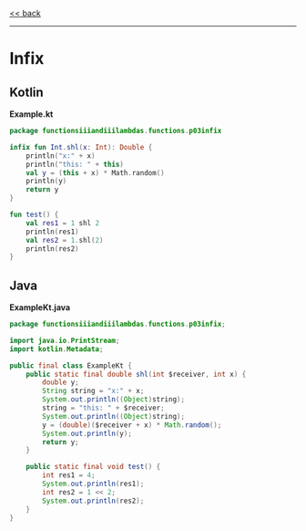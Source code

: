 
[<< back](https://github.com/tomasbjerre/yet-another-kotlin-vs-java-comparison)

-----------------------------

# Infix

## Kotlin

**Example.kt**

```kotlin
package functionsiiiandiiilambdas.functions.p03infix

infix fun Int.shl(x: Int): Double {
    println("x:" + x)
    println("this: " + this)
    val y = (this + x) * Math.random()
    println(y)
    return y
}

fun test() {
    val res1 = 1 shl 2
    println(res1)
    val res2 = 1.shl(2)
    println(res2)
}
```

## Java

**ExampleKt.java**

```java
package functionsiiiandiiilambdas.functions.p03infix;

import java.io.PrintStream;
import kotlin.Metadata;

public final class ExampleKt {
    public static final double shl(int $receiver, int x) {
        double y;
        String string = "x:" + x;
        System.out.println((Object)string);
        string = "this: " + $receiver;
        System.out.println((Object)string);
        y = (double)($receiver + x) * Math.random();
        System.out.println(y);
        return y;
    }

    public static final void test() {
        int res1 = 4;
        System.out.println(res1);
        int res2 = 1 << 2;
        System.out.println(res2);
    }
}

```
